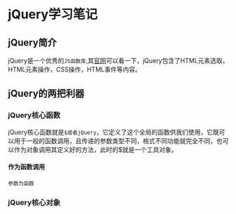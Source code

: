 # jQuery学习笔记

## jQuery简介

jQuery是一个优秀的`JS函数库`,其[官网](http://jquery.com/)可以看一下，jQuery包含了HTML元素选取，HTML元素操作，CSS操作，HTML事件等内容。

## jQuery的两把利器

### jQuery核心函数

jQuery核心函数就是`$或者jQuery`，它定义了这个全局的函数供我们使用，它既可以用于一般的函数调用，且传递的参数类型不同，格式不同功能就完全不同，也可以作为对象调用其定义好的方法，此时的$就是一个工具对象。

#### 作为函数调用

`参数为函数`



### jQuery核心对象



